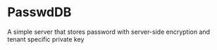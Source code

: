 # PasswdDB
A simple server that stores password with server-side encryption and tenant specific private key
